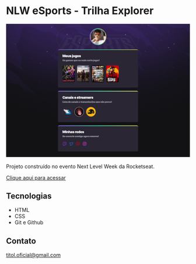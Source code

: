 # NLW eSports - Trilha Explorer

![preview](./.github/preview.png)

Projeto construído no evento Next Level Week da Rocketseat.

[Clique aqui para acessar](https://titol0ficial.github.io/nlw-esports)

## Tecnologias
- HTML
- CSS
- Git e Github

## Contato
titol.oficial@gmail.com